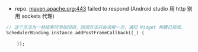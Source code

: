- repo. [maven.apache.org:443](http://maven.apache.org:443/) failed to respond (Android studio 用 http 别用 sockets 代理)

```Dart
// 这个方法为一帧结束时添加回调，回调方法只会调用一次，通知 Widget 构建已完成。
SchedulerBinding.instance.addPostFrameCallback((_) {
    
    });
```